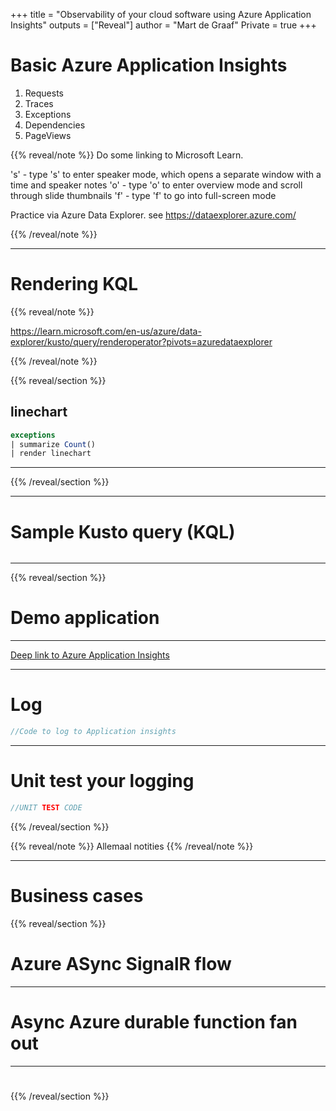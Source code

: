 +++
title = "Observability of your cloud software using Azure Application Insights"
outputs = ["Reveal"]
author = "Mart de Graaf"
Private = true
+++

# Basic Azure Application Insights

1. Requests
1. Traces
1. Exceptions
1. Dependencies
1. PageViews

{{% reveal/note %}}
Do some linking to Microsoft Learn.

's' - type 's' to enter speaker mode, which opens a separate window with a time and speaker notes
'o' - type 'o' to enter overview mode and scroll through slide thumbnails
'f' - type 'f' to go into full-screen mode

Practice via Azure Data Explorer. see https://dataexplorer.azure.com/

{{% /reveal/note %}}

---

# Rendering KQL


{{% reveal/note %}}

https://learn.microsoft.com/en-us/azure/data-explorer/kusto/query/renderoperator?pivots=azuredataexplorer

{{% /reveal/note %}}

{{% reveal/section %}}

## linechart

```sql
exceptions
| summarize Count()
| render linechart
```

---


{{% /reveal/section %}}


---

# Sample Kusto query (KQL)

```sql {file="exceptions.kusto",highlightjs="1-10|11,15,16|18"}
```

---

{{% reveal/section %}}

# Demo application

<!-- Do here a image with context of the Azure resources -->
---

[Deep link to Azure Application Insights](https://portal.azure.com)

---

# Log 

```cs
//Code to log to Application insights

```

---

# Unit test your logging

```cs {file="../../posts/verifyLogged-with-xunit/unitTestSolution.cs", highlightjs="1,2|3,4"}
//UNIT TEST CODE
```

{{% /reveal/section %}}


{{% reveal/note %}}
Allemaal notities
{{% /reveal/note %}}

---

# Business cases

{{% reveal/section %}}

# Azure ASync SignalR flow

---

# Async Azure durable function fan out

---

# 

{{% /reveal/section %}}
